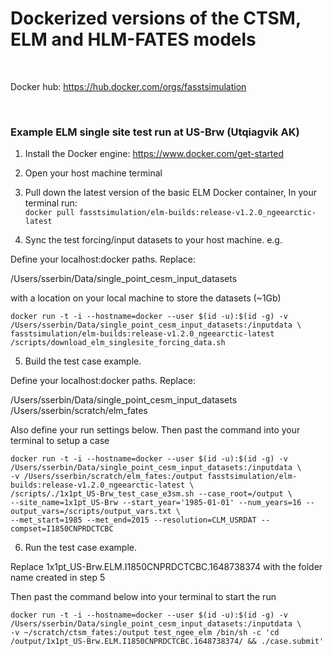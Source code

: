 # Dockerized versions of the CTSM, ELM and HLM-FATES models 
<br>


Docker hub: https://hub.docker.com/orgs/fasstsimulation

<br>

### Example ELM single site test run at US-Brw (Utqiagvik AK)

1) Install the Docker engine: https://www.docker.com/get-started

2) Open your host machine terminal

3) Pull down the latest version of the basic ELM Docker container, In your terminal run: <br>
```docker pull fasstsimulation/elm-builds:release-v1.2.0_ngeearctic-latest```

4) Sync the test forcing/input datasets to your host machine. e.g. 

Define your localhost:docker paths. Replace: <br>

/Users/sserbin/Data/single_point_cesm_input_datasets <br>

with a location on your local machine to store the datasets (~1Gb)

```
docker run -t -i --hostname=docker --user $(id -u):$(id -g) -v /Users/sserbin/Data/single_point_cesm_input_datasets:/inputdata \
fasstsimulation/elm-builds:release-v1.2.0_ngeearctic-latest /scripts/download_elm_singlesite_forcing_data.sh
```

5) Build the test case example.

Define your localhost:docker paths. Replace: <br>

/Users/sserbin/Data/single_point_cesm_input_datasets <br>
/Users/sserbin/scratch/elm_fates <br>

Also define your run settings below. Then past the command into your terminal to setup a case

```
docker run -t -i --hostname=docker --user $(id -u):$(id -g) -v /Users/sserbin/Data/single_point_cesm_input_datasets:/inputdata \
-v /Users/sserbin/scratch/elm_fates:/output fasstsimulation/elm-builds:release-v1.2.0_ngeearctic-latest \
/scripts/./1x1pt_US-Brw_test_case_e3sm.sh --case_root=/output \
--site_name=1x1pt_US-Brw --start_year='1985-01-01' --num_years=16 --output_vars=/scripts/output_vars.txt \
--met_start=1985 --met_end=2015 --resolution=CLM_USRDAT --compset=I1850CNPRDCTCBC
```

6) Run the test case example.

Replace 1x1pt_US-Brw.ELM.I1850CNPRDCTCBC.1648738374 with the folder name created in step 5 <br>

Then past the command below into your terminal to start the run <br>

```
docker run -t -i --hostname=docker --user $(id -u):$(id -g) -v /Users/sserbin/Data/single_point_cesm_input_datasets:/inputdata \
-v ~/scratch/ctsm_fates:/output test_ngee_elm /bin/sh -c 'cd /output/1x1pt_US-Brw.ELM.I1850CNPRDCTCBC.1648738374/ && ./case.submit'
```
